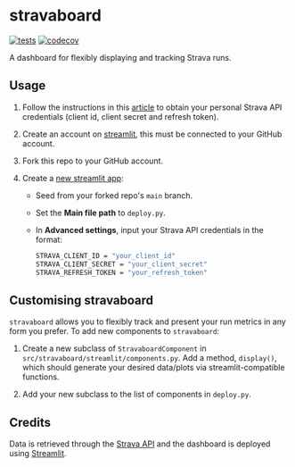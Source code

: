# stravaboard

[![tests](https://github.com/USERNAME/stravaboard/actions/workflows/test.yml/badge.svg)](https://github.com/USERNAME/stravaboard/actions/workflows/test.yml)
[![codecov](https://codecov.io/gh/USERNAME/stravaboard/branch/main/graph/badge.svg)](https://codecov.io/gh/USERNAME/stravaboard)

A dashboard for flexibly displaying and tracking Strava runs.

## Usage

1. Follow the instructions in this [article](https://towardsdatascience.com/using-the-strava-api-and-pandas-to-explore-your-activity-data-d94901d9bfde) to obtain your personal Strava API credentials (client id, client secret and refresh token).

2. Create an account on [streamlit](https://streamlit.io), this must be connected to your GitHub account.

3. Fork this repo to your GitHub account.

4. Create a [new streamlit app](https://share.streamlit.io):
    - Seed from your forked repo's `main` branch.
    - Set the **Main file path** to `deploy.py`.
    - In **Advanced settings**, input your Strava API credentials in the format:

        ```bash
        STRAVA_CLIENT_ID = "your_client_id"
        STRAVA_CLIENT_SECRET = "your_client_secret"
        STRAVA_REFRESH_TOKEN = "your_refresh_token"
        ```

## Customising stravaboard

`stravaboard` allows you to flexibly track and present your run metrics in any form you prefer. To add new components to `stravaboard`:

1. Create a new subclass of `StravaboardComponent` in `src/stravaboard/streamlit/components.py`. Add a method, `display()`, which should generate your desired data/plots via streamlit-compatible functions.

2. Add your new subclass to the list of components in `deploy.py`.

## Credits

Data is retrieved through the [Strava API](https://developers.strava.com) and the dashboard is deployed using [Streamlit](https://streamlit.io).
